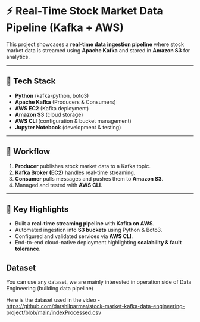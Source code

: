 # ⚡ Real-Time Stock Market Data Pipeline (Kafka + AWS)

This project showcases a **real-time data ingestion pipeline** where stock market data is streamed using **Apache Kafka** and stored in **Amazon S3** for analytics.

---

## 🔧 Tech Stack
- **Python** (kafka-python, boto3)  
- **Apache Kafka** (Producers & Consumers)  
- **AWS EC2** (Kafka deployment)  
- **Amazon S3** (cloud storage)  
- **AWS CLI** (configuration & bucket management)  
- **Jupyter Notebook** (development & testing)  

---

## 🚀 Workflow
1. **Producer** publishes stock market data to a Kafka topic.  
2. **Kafka Broker (EC2)** handles real-time streaming.  
3. **Consumer** pulls messages and pushes them to **Amazon S3**.  
4. Managed and tested with **AWS CLI**.

 
---

## 🎯 Key Highlights
- Built a **real-time streaming pipeline** with **Kafka on AWS**.  
- Automated ingestion into **S3 buckets** using Python & Boto3.  
- Configured and validated services via **AWS CLI**.  
- End-to-end cloud-native deployment highlighting **scalability & fault tolerance**.

## Dataset 
You can use any dataset, we are mainly interested in operation side of Data Engineering (building data pipeline)

Here is the dataset used in the video - https://github.com/darshilparmar/stock-market-kafka-data-engineering-project/blob/main/indexProcessed.csv
 


